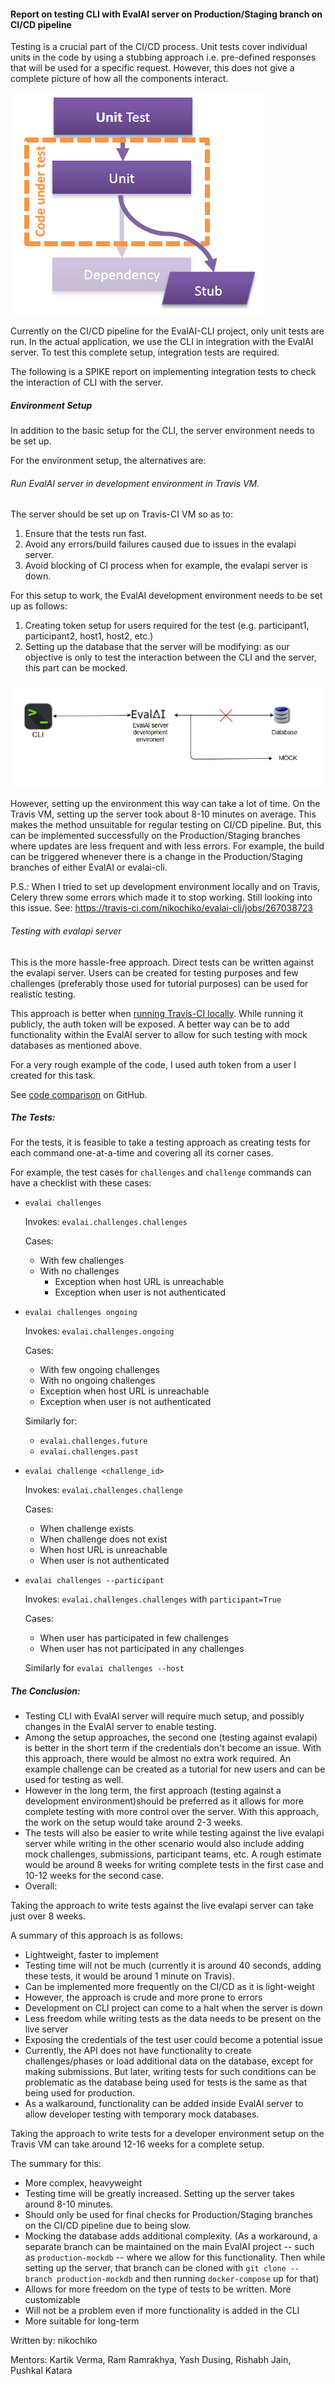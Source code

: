 <h4> Report on testing CLI with EvalAI server on Production/Staging branch on CI/CD pipeline </h4>

Testing is a crucial part of the CI/CD process. Unit tests cover individual units
in the code by using a stubbing approach i.e. pre-defined responses that will be used for a specific request.
However, this does not give a complete picture of how all the components interact.

![Stubbing Image](../../images/stubbing.png)

Currently on the CI/CD pipeline for the EvalAI-CLI project, only unit tests are run.
In the actual application, we use the CLI in integration with the EvalAI server.
To test this complete setup, integration tests are required.

The following is a SPIKE report on implementing integration tests to check the interaction of
CLI with the server.

<h5> Environment  Setup </h5>
In addition to the basic setup for the CLI, the server environment needs to be set up.

For the environment setup, the alternatives are:

<h6> Run EvalAI server in development environment in Travis VM. </h6>

The server should be set up on Travis-CI VM so as to:
  1.	Ensure that the tests run fast.
  2.	Avoid any errors/build failures caused due to issues in the evalapi server.
  3.	Avoid blocking of CI process when for example, the evalapi server is down.

For this setup to work, the EvalAI development environment needs to be set up as follows:
  1.	Creating token setup for users required for the test (e.g. participant1, participant2, host1, host2, etc.)
  2.	Setting up the database that the server will be modifying: as our objective is
    only to test the interaction between the CLI and the server, this part can be mocked.

  ![Mock database](../../images/mock-db.png)

However, setting up the environment this way can take a lot of time. On the Travis VM,
setting up the server took about 8-10 minutes on average. This makes the method
unsuitable for regular testing on CI/CD pipeline. But, this can be implemented successfully on
the Production/Staging branches where updates are less frequent and with less errors.
For example, the build can be triggered whenever there is a change in the Production/Staging
branches of either EvalAI or evalai-cli.

P.S.: When I tried to set up development environment locally and on Travis,
Celery threw some errors which made it to stop working.
Still looking into this issue. See: https://travis-ci.com/nikochiko/evalai-cli/jobs/267038723

<h6> Testing with evalapi server </h6>

This is the more hassle-free approach. Direct tests can be written against the evalapi server.
Users can be created for testing purposes and few challenges (preferably those used for tutorial purposes)
can be used for realistic testing.

This approach is better when [running Travis-CI locally](https://medium.com/google-developers/how-to-run-travisci-locally-on-docker-822fc6b2db2e).
While running it publicly, the auth token will be exposed. A better way can be to add functionality
within the EvalAI server to allow for such testing with mock databases as mentioned above.

For a very rough example of the code, I used auth token from a user I created for this task.

See [code comparison](https://github.com/Cloud-CV/evalai-cli/pull/208) on GitHub.


<h5> The Tests: </h5>
For the tests, it is feasible to take a testing approach as creating tests for
each command one-at-a-time and covering all its corner cases.

For example, the test cases for `challenges` and `challenge` commands can have a
checklist with these cases:

* `evalai challenges`

	Invokes: `evalai.challenges.challenges`

  Cases:

    * With few challenges
  	* With no challenges
		* Exception when host URL is unreachable
		* Exception when user is not authenticated

* `evalai challenges ongoing`

  Invokes: `evalai.challenges.ongoing`

  Cases:

    * With few ongoing challenges
    * With no ongoing challenges
    * Exception when host URL is unreachable
    * Exception when user is not authenticated

  Similarly for:

    * `evalai.challenges.future`
    * `evalai.challenges.past`

* `evalai challenge <challenge_id>`

	Invokes: `evalai.challenges.challenge`

	Cases:

    * When challenge  exists
    * When challenge does not exist
    * When host URL is unreachable
    * When user is not authenticated

* `evalai challenges --participant`

	Invokes: `evalai.challenges.challenges` with `participant=True`

	Cases:

    * When user has participated in few challenges
    * When user has not participated in any challenges

  Similarly for `evalai challenges --host`

<h5> The Conclusion: </h5>

* Testing CLI with EvalAI server will require much setup, and possibly changes in the EvalAI server to enable testing.
* Among the setup approaches, the second one (testing against evalapi) is better in the short term if the credentials don't become an issue. With this approach, there would be almost no extra work required. An example challenge can be created as a tutorial for new users and can be used for testing as well.
* However in the long term, the first approach (testing against a development environment)should be preferred as it allows for more complete testing with more control over the server. With this approach, the work on the setup would take around 2-3 weeks.
* The tests will also be easier to write while testing against the live evalapi server while writing in the other scenario would also include adding mock challenges, submissions, participant teams, etc. A rough estimate would be around 8 weeks for writing complete tests in the first case and 10-12 weeks for the second case.
* Overall:  

Taking the approach to write tests against the live evalapi server can take just over 8 weeks.

A summary of this approach is as follows:
*	Lightweight, faster to implement
*	Testing time will not be much (currently it is around 40 seconds, adding these tests, it would be around 1 minute on Travis).
*	Can be implemented more frequently on the CI/CD as it is light-weight
*	However, the approach is crude and more prone to errors
*	Development on CLI project can come to a halt when the server is down
*	Less freedom while writing tests as the data needs to be present on the live server
*	Exposing the credentials of the test user could become a potential issue
*	Currently, the API does not have functionality to create challenges/phases or load additional data on the database, except for making submissions. But later, writing tests for such conditions can be problematic as the database being used for tests is the same as that being used for production.
*	As a walkaround, functionality can be added inside EvalAI server to allow developer testing with temporary mock databases.

Taking the approach to write tests for a developer environment setup on the Travis VM can take around 12-16 weeks for a complete setup.

The summary for this:
*	More complex, heavyweight
*	Testing time will be greatly increased. Setting up the server takes around 8-10 minutes.
*	Should only be used for final checks for Production/Staging branches on the CI/CD pipeline due to being slow.
*	Mocking the database adds additional complexity. (As a workaround, a separate branch can be maintained on the main EvalAI project -- such as `production-mockdb` -- where we allow for this functionality. Then while setting up the server, that branch can be cloned with `git clone --branch production-mockdb` and then running `docker-compose` up for that)
*	Allows for more freedom on the type of tests to be written. More customizable
*	Will not be a problem even if more functionality is added in the CLI
*	More suitable for long-term

Written by: nikochiko

Mentors: Kartik Verma, Ram Ramrakhya, Yash Dusing, Rishabh Jain, Pushkal Katara
